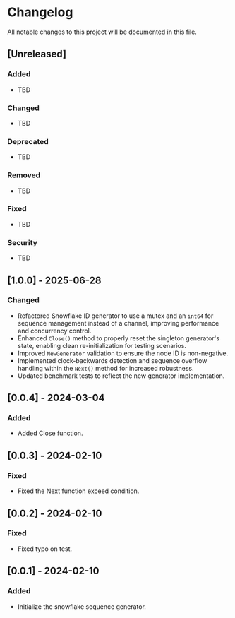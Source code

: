 # Changelog

All notable changes to this project will be documented in this file.

## [Unreleased]

### Added

- TBD

### Changed

- TBD

### Deprecated

- TBD

### Removed

- TBD

### Fixed

- TBD

### Security

- TBD

## [1.0.0] - 2025-06-28

### Changed

- Refactored Snowflake ID generator to use a mutex and an `int64` for sequence management instead of a channel, improving performance and concurrency control.
- Enhanced `Close()` method to properly reset the singleton generator's state, enabling clean re-initialization for testing scenarios.
- Improved `NewGenerator` validation to ensure the node ID is non-negative.
- Implemented clock-backwards detection and sequence overflow handling within the `Next()` method for increased robustness.
- Updated benchmark tests to reflect the new generator implementation.

## [0.0.4] - 2024-03-04

### Added

- Added Close function.

## [0.0.3] - 2024-02-10

### Fixed

- Fixed the Next function exceed condition.

## [0.0.2] - 2024-02-10

### Fixed

- Fixed typo on test.

## [0.0.1] - 2024-02-10

### Added

- Initialize the snowflake sequence generator.
